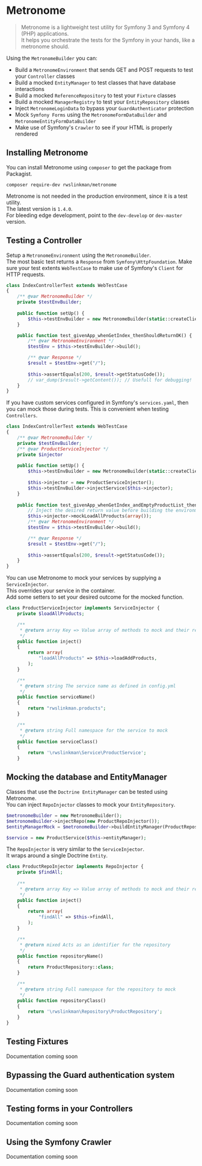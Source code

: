 # Metronome
> Metronome is a lightweight test utility for Symfony 3 and Symfony 4 (PHP) applications.  
> It helps you orchestrate the tests for the Symfony in your hands, like a metronome should.

Using the `MetronomeBuilder` you can:
- Build a `MetronomeEnvironment` that sends GET and POST requests to test your `Controller` classes
- Build a mocked `EntityManager` to test classes that have database interactions
- Build a mocked `ReferenceRepository` to test your `Fixture` classes
- Build a mocked `ManagerRegistry` to test your `EntityRepository` classes  
- Inject `MetronomeLoginData` to bypass your `GuardAuthenticator` protection
- Mock `Symfony Forms`  using the `MetronomeFormDataBuilder` and `MetronomeEntityFormDataBuilder`
- Make use of Symfony's `Crawler` to see if your HTML is properly rendered

## Installing Metronome
You can install Metronome using `composer` to get the package from Packagist.

```
composer require-dev rwslinkman/metronome
```

Metronome is not needed in the production environment, since it is a test utility.   
The latest version is `1.4.0`.      
For bleeding edge development, point to the `dev-develop` or `dev-master` version.

## Testing a Controller

Setup a `MetronomeEnvironment` using the `MetronomeBuilder`.   
The most basic test returns a `Response` from `Symfony\HttpFoundation`.
Make sure your test extents `WebTestCase` to make use of Symfony's `Client` for HTTP requests.   


```php
class IndexControllerTest extends WebTestCase
{
    /** @var MetronomeBuilder */
    private $testEnvBuilder;
    
    public function setUp() {
        $this->testEnvBuilder = new MetronomeBuilder(static::createClient());
    }

    public function test_givenApp_whenGetIndex_thenShouldReturnOK() {
        /** @var MetronomeEnvironment */
        $testEnv = $this->testEnvBuilder->build();

        /** @var Response */
        $result = $testEnv->get("/");
        
        $this->assertEquals(200, $result->getStatusCode());
        // var_dump($result->getContent()); // Usefull for debugging!
    }
}
```

If you have custom services configured in Symfony's `services.yaml`, then you can mock those during tests.
This is convenient when testing `Controllers`.

```php
class IndexControllerTest extends WebTestCase
{
    /** @var MetronomeBuilder */
    private $testEnvBuilder;
    /** @var ProductServiceInjector */
    private $injector
    
    public function setUp() {
        $this->testEnvBuilder = new MetronomeBuilder(static::createClient());
        
        $this->injector = new ProductServiceInjector();
        $this->testEnvBuilder->injectService($this->injector);
    }
    
    public function test_givenApp_whenGetIndex_andEmptyProductList_thenShouldReturnOK() {
        // Inject the desired return value before building the environment.
        $this->injector->mockLoadAllProducts(array());
        /** @var MetronomeEnvironment */
        $testEnv = $this->testEnvBuilder->build();

        /** @var Response */
        $result = $testEnv->get("/");
        
        $this->assertEquals(200, $result->getStatusCode());
    }
}
```

You can use Metronome to mock your services by supplying a `ServiceInjector`.   
This overrides your service in the container.   
Add some setters to set your desired outcome for the mocked function.
```php
class ProductServiceInjector implements ServiceInjector { 
    private $loadAllProducts;

    /**
     * @return array Key => Value array of methods to mock and their respective results
     */
    public function inject()
    {
        return array(
            "loadAllProducts" => $this->loadAddProducts,
        );
    }

    /**
     * @return string The service name as defined in config.yml
     */
    public function serviceName()
    {
        return "rwslinkman.products";
    }

    /**
     * @return string Full namespace for the service to mock
     */
    public function serviceClass()
    {
        return '\rwslinkman\Service\ProductService';
    }
```

## Mocking the database and EntityManager
Classes that use the `Doctrine EntityManager` can be tested using Metronome.   
You can inject `RepoInjector` classes to mock your `EntityRepository`. 
```php
$metronomeBuilder = new MetronomeBuilder();
$metronomeBuilder->injectRepo(new ProductRepoInjector());
$entityManagerMock = $metronomeBuilder->buildEntityManager(ProductRepository::class);

$service = new ProductService($this->entityManager);
```

The `RepoInjector` is very similar to the `ServiceInjector`.   
It wraps around a single Doctrine `Entity`.   

```php
class ProductRepoInjector implements RepoInjector {
    private $findAll;
    
    /**
     * @return array Key => Value array of methods to mock and their respective results
     */
    public function inject()
    {
        return array(
            "findAll" => $this->findAll,
        );
    }

    /**
     * @return mixed Acts as an identifier for the repository
     */
    public function repositoryName()
    {
        return ProductRepository::class;
    }

    /**
     * @return string Full namespace for the repository to mock
     */
    public function repositoryClass()
    {
        return '\rwslinkman\Repository\ProductRepository';
    }
}
```

## Testing Fixtures
Documentation coming soon

## Bypassing the Guard authentication system
Documentation coming soon

## Testing forms in your Controllers
Documentation coming soon

## Using the Symfony Crawler
Documentation coming soon